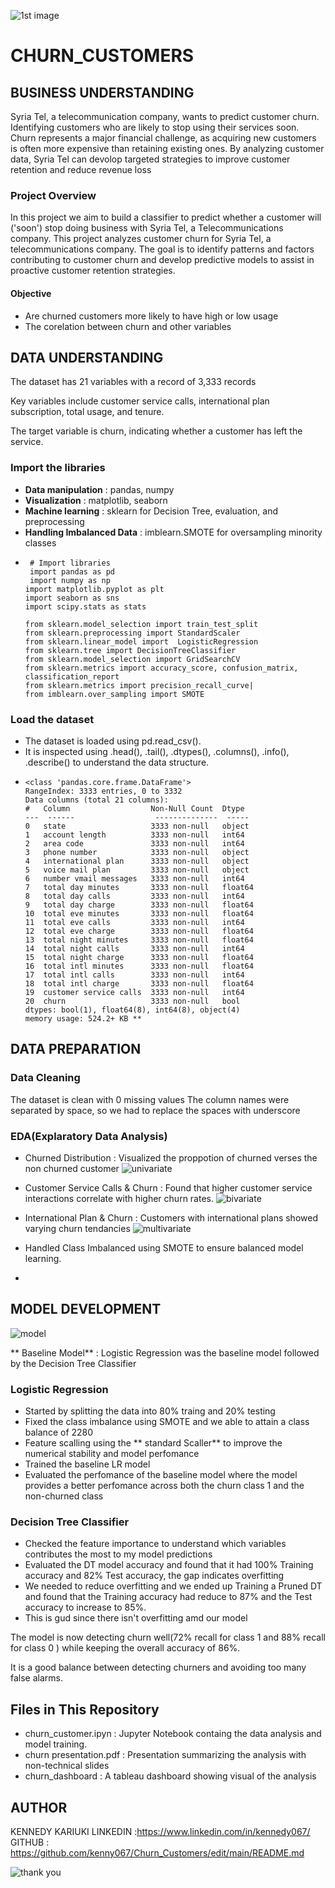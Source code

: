 ![1st image](https://github.com/user-attachments/assets/a57c3a49-c955-4f57-ba3f-4d7e58a8ade8)

# **CHURN_CUSTOMERS**
## BUSINESS UNDERSTANDING
Syria Tel, a telecommunication company, wants to predict customer churn. Identifying customers who are likely to stop using their services soon. Churn represents a major financial challenge, as acquiring new customers is often more expensive than retaining existing ones. By analyzing customer data, Syria Tel can devolop targeted strategies to improve customer retention and reduce revenue loss
### Project Overview
In this project we aim to build a classifier to predict whether a customer will ('soon') stop doing business with Syria Tel, a Telecommunications company. 
This project analyzes customer churn for Syria Tel, a telecommunications company. The goal is to identify patterns and factors contributing to customer churn and develop predictive models to assist in proactive customer retention strategies.
#### Objective
- Are churned customers more likely to have high or low usage
- The corelation between churn and other variables
 ## DATA UNDERSTANDING
 The dataset has 21 variables with a record of 3,333 records

Key variables include customer service calls, international plan subscription, total usage, and tenure.

The target variable is churn, indicating whether a customer has left the service.
 ### Import the libraries
- **Data manipulation** : pandas, numpy
- **Visualization** : matplotlib, seaborn
- **Machine learning** : sklearn for Decision Tree, evaluation, and preprocessing
- **Handling Imbalanced Data** : imblearn.SMOTE for oversampling minority classes
-      # Import libraries
       import pandas as pd
       import numpy as np
      import matplotlib.pyplot as plt
      import seaborn as sns
      import scipy.stats as stats

      from sklearn.model_selection import train_test_split
      from sklearn.preprocessing import StandardScaler
      from sklearn.linear_model import  LogisticRegression
      from sklearn.tree import DecisionTreeClassifier
      from sklearn.model_selection import GridSearchCV
      from sklearn.metrics import accuracy_score, confusion_matrix, classification_report
      from sklearn.metrics import precision_recall_curve|
      from imblearn.over_sampling import SMOTE

### Load the dataset
- The dataset is loaded using pd.read_csv().
- It is inspected using .head(), .tail(), .dtypes(), .columns(), .info(), .describe() to understand the data structure.
-     <class 'pandas.core.frame.DataFrame'>
      RangeIndex: 3333 entries, 0 to 3332
      Data columns (total 21 columns):
      #   Column                  Non-Null Count  Dtype  
      ---  ------                  --------------  -----  
      0   state                   3333 non-null   object 
      1   account length          3333 non-null   int64  
      2   area code               3333 non-null   int64  
      3   phone number            3333 non-null   object 
      4   international plan      3333 non-null   object 
      5   voice mail plan         3333 non-null   object 
      6   number vmail messages   3333 non-null   int64  
      7   total day minutes       3333 non-null   float64
      8   total day calls         3333 non-null   int64  
      9   total day charge        3333 non-null   float64
      10  total eve minutes       3333 non-null   float64
      11  total eve calls         3333 non-null   int64  
      12  total eve charge        3333 non-null   float64
      13  total night minutes     3333 non-null   float64
      14  total night calls       3333 non-null   int64  
      15  total night charge      3333 non-null   float64
      16  total intl minutes      3333 non-null   float64
      17  total intl calls        3333 non-null   int64  
      18  total intl charge       3333 non-null   float64
      19  customer service calls  3333 non-null   int64  
      20  churn                   3333 non-null   bool   
      dtypes: bool(1), float64(8), int64(8), object(4)
      memory usage: 524.2+ KB **
## DATA PREPARATION
### Data Cleaning
The dataset is clean with 0 missing values
The column names were separated by space, so we had to replace the spaces with underscore
### EDA(Explaratory Data Analysis)
- Churned Distribution : Visualized the proppotion of churned verses the non churned customer
 ![univariate](https://github.com/user-attachments/assets/82e931e5-6955-498d-9f93-add925ea7558)
 
- Customer Service Calls & Churn : Found that higher customer service interactions correlate with higher churn rates.
![bivariate](https://github.com/user-attachments/assets/6543b036-a7ed-4535-8ae0-e346a535338f)

- International Plan & Churn : Customers with international plans showed varying churn tendancies
  ![multivariate](https://github.com/user-attachments/assets/b42e97ae-7f37-4349-867e-5112ee537e21)

- Handled Class Imbalanced using SMOTE to ensure balanced model learning.
- 
## MODEL DEVELOPMENT
![model](https://github.com/user-attachments/assets/2bd3ebe2-8564-402a-943d-8ae25c9a5412)

** Baseline Model** : Logistic Regression was the baseline model followed by the Decision Tree Classifier
### Logistic Regression
- Started by splitting the data into 80% traing and 20% testing
- Fixed the class imbalance using SMOTE and we able to attain a class balance of 2280
- Feature scalling using the ** standard Scaller** to improve the numerical stability and model perfomance
- Trained the baseline LR model
- Evaluated the perfomance of the baseline model where the model provides a better perfomance across both the churn class 1 and the non-churned class
### Decision Tree Classifier
- Checked the feature importance to understand which variables contributes the most to my model predictions
- Evaluated the DT model accuracy and found that it had 100% Training accuracy and 82% Test accuracy, the gap indicates overfitting
- We needed to reduce overfitting and we ended up Training a Pruned DT and found that the Training accuracy had reduce to 87% and the Test accuracy to increase to 85%.
- This is gud since there isn't overfitting amd our model

The model is now detecting churn well(72% recall for class 1 and 88% recall for class 0 ) while keeping the overall accuracy of 86%.

It is a good balance between detecting churners and avoiding too many false alarms.

## Files in This Repository
- churn_customer.ipyn : Jupyter Notebook containg the data analysis  and model training.
- churn presentation.pdf : Presentation summarizing the analysis with non-technical slides
- churn_dashboard : A tableau dashboard showing visual of the analysis

## AUTHOR
KENNEDY KARIUKI
LINKEDIN :https://www.linkedin.com/in/kennedy067/
GITHUB : https://github.com/kenny067/Churn_Customers/edit/main/README.md

![thank you](https://github.com/user-attachments/assets/35af73cf-6934-4d9c-92f1-2524145fc6aa)
